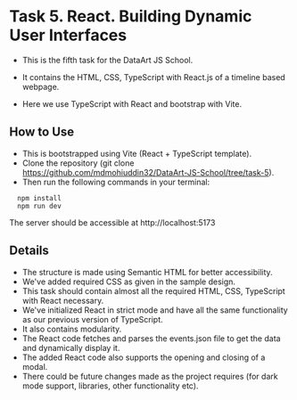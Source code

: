 # Task 5. React. Building Dynamic User Interfaces

- This is the fifth task for the DataArt JS School. 

- It contains the HTML, CSS, TypeScript with React.js of a timeline based webpage.

- Here we use TypeScript with React and bootstrap with Vite.

## How to Use

- This is bootstrapped using Vite (React + TypeScript template). 
- Clone the repository (git clone https://github.com/mdmohiuddin32/DataArt-JS-School/tree/task-5).
- Then run the following commands in your terminal:
```console
  npm install
  npm run dev
```

The server should be accessible at http://localhost:5173

## Details

- The structure is made using Semantic HTML for better accessibility.
- We've added required CSS as given in the sample design.
- This task should contain almost all the required HTML, CSS, TypeScript with React necessary.
- We've initialized React in strict mode and have all the same functionality as our previous version of TypeScript.
- It also contains modularity.
- The React code fetches and parses the events.json file to get the data and dynamically display it.
- The added React code also supports the opening and closing of a modal.
- There could be future changes made as the project requires (for dark mode support, libraries, other functionality etc). 
